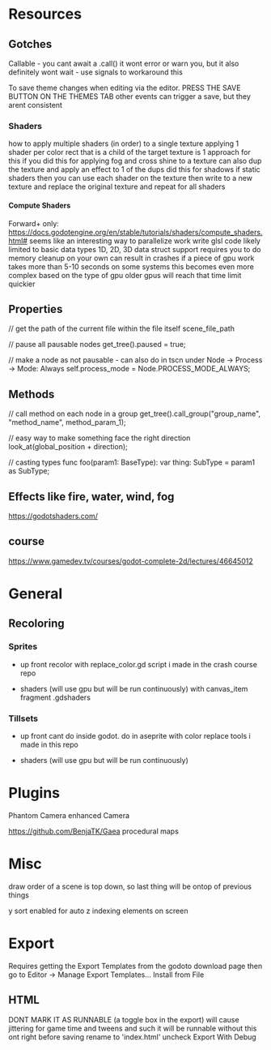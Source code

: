# Resources

## Gotches

Callable - you cant await a .call() it wont error or warn you, but it also definitely wont wait - use signals to workaround this

To save theme changes when editing via the editor. PRESS THE SAVE BUTTON ON THE THEMES TAB
  other events can trigger a save, but they arent consistent

### Shaders

how to apply multiple shaders (in order) to a single texture
  applying 1 shader per color rect that is a child of the target texture is 1 approach for this if you
    did this for applying fog and cross shine to a texture
  can also dup the texture and apply an effect to 1 of the dups
    did this for shadows
  if static shaders then you can use each shader on the texture then write to a new texture and replace the original texture and repeat for all shaders

#### Compute Shaders

Forward+ only: https://docs.godotengine.org/en/stable/tutorials/shaders/compute_shaders.html#
seems like an interesting way to parallelize work
write glsl code
likely limited to basic data types
1D, 2D, 3D data struct support
requires you to do memory cleanup on your own
can result in crashes if a piece of gpu work takes more than 5-10 seconds on some systems
  this becomes even more complex based on the type of gpu
  older gpus will reach that time limit quickier

## Properties

// get the path of the current file within the file itself
scene_file_path

// pause all pausable nodes
get_tree().paused = true;

// make a node as not pausable - can also do in tscn under Node -> Process -> Mode: Always
self.process_mode = Node.PROCESS_MODE_ALWAYS;

## Methods

// call method on each node in a group
get_tree().call_group("group_name", "method_name", method_param_1);

// easy way to make something face the right direction
look_at(global_position + direction);

// casting types
func foo(param1: BaseType):
  var thing: SubType = param1 as SubType;

## Effects like fire, water, wind, fog
https://godotshaders.com/

## course
https://www.gamedev.tv/courses/godot-complete-2d/lectures/46645012

# General

## Recoloring

### Sprites
- up front
  recolor with replace_color.gd script i made in the crash course repo

- shaders (will use gpu but will be run continuously)
  with canvas_item fragment .gdshaders

### Tillsets
- up front
  cant do inside godot. do in aseprite with color replace tools i made in this repo

- shaders (will use gpu but will be run continuously)

# Plugins

Phantom Camera
  enhanced Camera

https://github.com/BenjaTK/Gaea
  procedural maps


# Misc

draw order of a scene is top down, so last thing will be ontop of previous things

y sort enabled for auto z indexing elements on screen

# Export

Requires getting the Export Templates from the godoto download page
then go to Editor -> Manage Export Templates...
  Install from File

## HTML
  DONT MARK IT AS RUNNABLE (a toggle box in the export)
    will cause jittering for game time and tweens and such
    it will be runnable without this ont
  right before saving
    rename to 'index.html'
    uncheck Export With Debug
